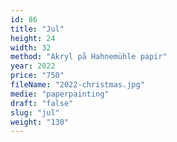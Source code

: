 ```yaml
---
id: 86
title: "Jul"
height: 24
width: 32
method: "Akryl på Hahnemühle papir"
year: 2022
price: "750"
fileName: "2022-christmas.jpg"
medie: "paperpainting"
draft: "false"
slug: "jul"
weight: "130"
---
```

